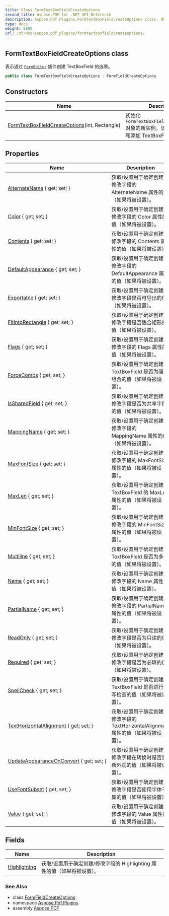 ```yaml
---
title: Class FormTextBoxFieldCreateOptions
second_title: Aspose.PDF for .NET API Reference
description: Aspose.Pdf.Plugins.FormTextBoxFieldCreateOptions class. 表示通过 FormEditor 插件创建 TextBoxField 的选项
type: docs
weight: 8800
url: /zh/net/aspose.pdf.plugins/formtextboxfieldcreateoptions/
---
```

## FormTextBoxFieldCreateOptions class

表示通过 [`FormEditor`](../formeditor/) 插件创建 TextBoxField 的选项。

```csharp
public class FormTextBoxFieldCreateOptions : FormFieldCreateOptions
```

## Constructors

| Name | Description |
| --- | --- |
| [FormTextBoxFieldCreateOptions](formtextboxfieldcreateoptions/)(int, Rectangle) | 初始化 `FormTextBoxFieldCreateOptions` 对象的新实例，该实例包含创建和添加 TextBoxField 的参数。 |

## Properties

| Name | Description |
| --- | --- |
| [AlternateName](../../aspose.pdf.plugins/formfieldoptions/alternatename/) { get; set; } | 获取/设置用于确定创建/修改字段的 AlternateName 属性的值（如果将被设置）。 |
| [Color](../../aspose.pdf.plugins/formfieldoptions/color/) { get; set; } | 获取/设置用于确定创建/修改字段的 Color 属性的值（如果将被设置）。 |
| [Contents](../../aspose.pdf.plugins/formfieldoptions/contents/) { get; set; } | 获取/设置用于确定创建/修改字段的 Contents 属性的值（如果将被设置）。 |
| [DefaultAppearance](../../aspose.pdf.plugins/formfieldoptions/defaultappearance/) { get; set; } | 获取/设置用于确定创建/修改字段的 DefaultAppearance 属性的值（如果将被设置）。 |
| [Exportable](../../aspose.pdf.plugins/formfieldoptions/exportable/) { get; set; } | 获取/设置用于确定创建/修改字段是否可导出的值（如果将被设置）。 |
| [FitIntoRectangle](../../aspose.pdf.plugins/formfieldoptions/fitintorectangle/) { get; set; } | 获取/设置用于确定创建/修改字段是否适合矩形的值（如果将被设置）。 |
| [Flags](../../aspose.pdf.plugins/formfieldoptions/flags/) { get; set; } | 获取/设置用于确定创建/修改字段的 Flags 属性的值（如果将被设置）。 |
| [ForceCombs](../../aspose.pdf.plugins/formtextboxfieldcreateoptions/forcecombs/) { get; set; } | 获取/设置用于确定创建的 TextBoxField 是否为强制组合的值（如果将被设置）。 |
| [IsSharedField](../../aspose.pdf.plugins/formfieldoptions/issharedfield/) { get; set; } | 获取/设置用于确定创建/修改字段是否为共享字段的值（如果将被设置）。 |
| [MappingName](../../aspose.pdf.plugins/formfieldoptions/mappingname/) { get; set; } | 获取/设置用于确定创建/修改字段的 MappingName 属性的值（如果将被设置）。 |
| [MaxFontSize](../../aspose.pdf.plugins/formfieldoptions/maxfontsize/) { get; set; } | 获取/设置用于确定创建/修改字段的 MaxFontSize 属性的值（如果将被设置）。 |
| [MaxLen](../../aspose.pdf.plugins/formtextboxfieldcreateoptions/maxlen/) { get; set; } | 获取/设置用于确定创建的 TextBoxField 的 MaxLen 属性的值（如果将被设置）。 |
| [MinFontSize](../../aspose.pdf.plugins/formfieldoptions/minfontsize/) { get; set; } | 获取/设置用于确定创建/修改字段的 MinFontSize 属性的值（如果将被设置）。 |
| [Multiline](../../aspose.pdf.plugins/formtextboxfieldcreateoptions/multiline/) { get; set; } | 获取/设置用于确定创建的 TextBoxField 是否为多行的值（如果将被设置）。 |
| [Name](../../aspose.pdf.plugins/formfieldoptions/name/) { get; set; } | 获取/设置用于确定创建/修改字段的 Name 属性的值（如果将被设置）。 |
| [PartialName](../../aspose.pdf.plugins/formfieldoptions/partialname/) { get; set; } | 获取/设置用于确定创建/修改字段的 PartialName 属性的值（如果将被设置）。 |
| [ReadOnly](../../aspose.pdf.plugins/formfieldoptions/readonly/) { get; set; } | 获取/设置用于确定创建/修改字段是否为只读的值（如果将被设置）。 |
| [Required](../../aspose.pdf.plugins/formfieldoptions/required/) { get; set; } | 获取/设置用于确定创建/修改字段是否为必填的值（如果将被设置）。 |
| [SpellCheck](../../aspose.pdf.plugins/formtextboxfieldcreateoptions/spellcheck/) { get; set; } | 获取/设置用于确定创建的 TextBoxField 是否进行拼写检查的值（如果将被设置）。 |
| [TextHorizontalAlignment](../../aspose.pdf.plugins/formfieldoptions/texthorizontalalignment/) { get; set; } | 获取/设置用于确定创建/修改字段的 TextHorizontalAlignment 属性的值（如果将被设置）。 |
| [UpdateAppearanceOnConvert](../../aspose.pdf.plugins/formfieldoptions/updateappearanceonconvert/) { get; set; } | 获取/设置用于确定创建/修改字段在转换时是否更新外观的值（如果将被设置）。 |
| [UseFontSubset](../../aspose.pdf.plugins/formfieldoptions/usefontsubset/) { get; set; } | 获取/设置用于确定创建/修改字段是否使用字体子集的值（如果将被设置）。 |
| [Value](../../aspose.pdf.plugins/formfieldoptions/value/) { get; set; } | 获取/设置用于确定创建/修改字段的 Value 属性的值（如果将被设置）。 |

## Fields

| Name | Description |
| --- | --- |
| [Highlighting](../../aspose.pdf.plugins/formfieldoptions/highlighting/) | 获取/设置用于确定创建/修改字段的 Highlighting 属性的值（如果将被设置）。 |

### See Also

* class [FormFieldCreateOptions](../formfieldcreateoptions/)
* namespace [Aspose.Pdf.Plugins](../../aspose.pdf.plugins/)
* assembly [Aspose.PDF](../../)